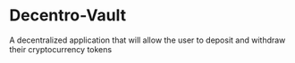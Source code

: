 # Decentro-Vault
A decentralized application that will allow the user to deposit and withdraw their cryptocurrency tokens 

